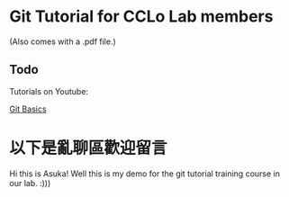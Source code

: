 # Git Tutorial for CCLo Lab members

(Also comes with a .pdf file.)

## Todo

Tutorials on Youtube:

[Git Basics](https://youtu.be/MNvw4x1f8tU)

# 以下是亂聊區歡迎留言

Hi this is Asuka!
Well this is my demo for the git tutorial training course in our lab. :)))
